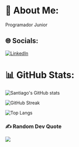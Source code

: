 # 💫 About Me:
Programador Junior


## 🌐 Socials:
[![LinkedIn](https://img.shields.io/badge/LinkedIn-%230077B5.svg?logo=linkedin&logoColor=white)](https://linkedin.com/in/santiago-cárdenas-aldana-a53941311) 
# 📊 GitHub Stats:
![Santiago's GitHub stats](https://github-readme-stats.vercel.app/api?username=santiago-ca10&show_icons=true&theme=dark)

![GitHub Streak](https://github-readme-streak-stats.herokuapp.com?user=TU_USUARIO&theme=dark&hide_border=true)

![Top Langs](https://github-readme-stats.vercel.app/api/top-langs/?username=santiago-ca10&layout=compact&theme=dark)


### ✍️ Random Dev Quote
![](https://quotes-github-readme.vercel.app/api?type=horizontal&theme=radical)

<!-- Proudly created with GPRM ( https://gprm.itsvg.in ) -->
